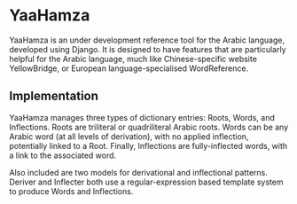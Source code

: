 YaaHamza
========
YaaHamza is an under development reference tool for the Arabic language, developed using Django.
It is designed to have features that are particularly helpful for the Arabic language, much like Chinese-specific website YellowBridge, or European language-specialised WordReference.

Implementation
----------
YaaHamza manages three types of dictionary entries: Roots, Words, and Inflections.
Roots are triliteral or quadriliteral Arabic roots.
Words can be any Arabic word (at all levels of derivation), with no applied inflection,
potentially linked to a Root. Finally, Inflections are fully-inflected words, with a link to the associated word.

Also included are two models for derivational and inflectional patterns. Deriver and Inflecter both use
a regular-expression based template system to produce Words and Inflections.
